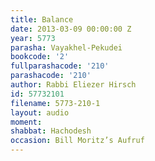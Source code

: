 ```yaml
---
title: Balance
date: 2013-03-09 00:00:00 Z
year: 5773
parasha: Vayakhel-Pekudei
bookcode: '2'
fullparashacode: '210'
parashacode: '210'
author: Rabbi Eliezer Hirsch
id: 57732101
filename: 5773-210-1
layout: audio
moment: 
shabbat: Hachodesh
occasion: Bill Moritz’s Aufruf
---
```



